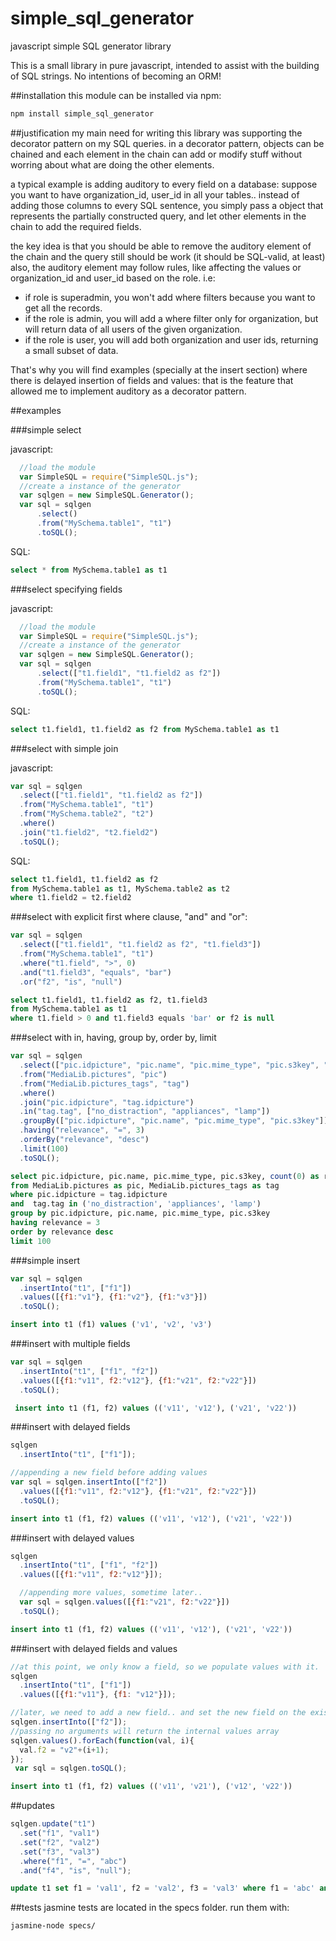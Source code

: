 # simple_sql_generator
javascript simple SQL generator library

This is a small library in pure javascript, intended to assist with the building of SQL strings. No intentions of becoming an ORM!

##installation
this module can be installed via npm: 

```bash
npm install simple_sql_generator
```

##justification
my main need for writing this library was supporting the decorator pattern on my SQL queries.
in a decorator pattern, objects can be chained and each element in the chain can add or modify stuff without worring about what are doing the other elements.

a typical example is adding auditory to every field on a database: 
suppose you want to have organization_id, user_id in all your tables.. instead of adding those columns to every SQL sentence, you simply pass a object that represents the partially constructed query, and let other elements in the chain to add the required fields.

the key idea is that you should be able to remove the auditory element of the chain and the query still should be work (it should be SQL-valid, at least) 
also, the auditory element may follow rules, like affecting the values or organization_id and user_id based on the role.
i.e: 
- if role is superadmin, you won't add where filters because you want to get all the records.
- if the role is admin, you will add a where filter only for organization, but will return data of all users of the given organization.
- if the role is user, you will add both organization and user ids, returning a small subset of data. 

That's why you will find examples (specially at the insert section) where there is delayed insertion of fields and values: that is the feature that allowed me to implement auditory as a decorator pattern.  

##examples

###simple select

javascript: 

```javascript
  //load the module
  var SimpleSQL = require("SimpleSQL.js");
  //create a instance of the generator
  var sqlgen = new SimpleSQL.Generator();
  var sql = sqlgen
      .select()
      .from("MySchema.table1", "t1")
      .toSQL();
```

SQL: 

```SQL
select * from MySchema.table1 as t1
```
###select specifying fields

javascript: 

```javascript
  //load the module
  var SimpleSQL = require("SimpleSQL.js");
  //create a instance of the generator
  var sqlgen = new SimpleSQL.Generator();
  var sql = sqlgen
      .select(["t1.field1", "t1.field2 as f2"])
      .from("MySchema.table1", "t1")
      .toSQL();
```

SQL: 

```SQL
select t1.field1, t1.field2 as f2 from MySchema.table1 as t1
```


###select with simple join

javascript: 

```javascript
var sql = sqlgen
  .select(["t1.field1", "t1.field2 as f2"])
  .from("MySchema.table1", "t1")
  .from("MySchema.table2", "t2")
  .where()
  .join("t1.field2", "t2.field2")
  .toSQL();
```

SQL: 

```SQL
select t1.field1, t1.field2 as f2 
from MySchema.table1 as t1, MySchema.table2 as t2 
where t1.field2 = t2.field2
```

###select with explicit first where clause, "and" and "or":

```javascript
var sql = sqlgen
  .select(["t1.field1", "t1.field2 as f2", "t1.field3"])
  .from("MySchema.table1", "t1")
  .where("t1.field", ">", 0)
  .and("t1.field3", "equals", "bar")
  .or("f2", "is", "null")
```

```SQL
select t1.field1, t1.field2 as f2, t1.field3 
from MySchema.table1 as t1
where t1.field > 0 and t1.field3 equals 'bar' or f2 is null
```
###select with in, having, group by, order by, limit

```javascript
var sql = sqlgen
  .select(["pic.idpicture", "pic.name", "pic.mime_type", "pic.s3key", "count(0) as relevance"])
  .from("MediaLib.pictures", "pic")
  .from("MediaLib.pictures_tags", "tag")
  .where()
  .join("pic.idpicture", "tag.idpicture")
  .in("tag.tag", ["no_distraction", "appliances", "lamp"])
  .groupBy(["pic.idpicture", "pic.name", "pic.mime_type", "pic.s3key"])
  .having("relevance", "=", 3)
  .orderBy("relevance", "desc")
  .limit(100)
  .toSQL();
```

```SQL
select pic.idpicture, pic.name, pic.mime_type, pic.s3key, count(0) as relevance 
from MediaLib.pictures as pic, MediaLib.pictures_tags as tag  
where pic.idpicture = tag.idpicture 
and  tag.tag in ('no_distraction', 'appliances', 'lamp') 
group by pic.idpicture, pic.name, pic.mime_type, pic.s3key 
having relevance = 3 
order by relevance desc 
limit 100
```
###simple insert

```javascript
var sql = sqlgen
  .insertInto("t1", ["f1"])
  .values([{f1:"v1"}, {f1:"v2"}, {f1:"v3"}])
  .toSQL();
```

```SQL
insert into t1 (f1) values ('v1', 'v2', 'v3')
```

###insert with multiple fields

```javascript
var sql = sqlgen
  .insertInto("t1", ["f1", "f2"])
  .values([{f1:"v11", f2:"v12"}, {f1:"v21", f2:"v22"}])
  .toSQL();
```

```SQL
 insert into t1 (f1, f2) values (('v11', 'v12'), ('v21', 'v22'))
```
###insert with delayed fields

```javascript
sqlgen
  .insertInto("t1", ["f1"]);

//appending a new field before adding values
var sql = sqlgen.insertInto(["f2"])
  .values([{f1:"v11", f2:"v12"}, {f1:"v21", f2:"v22"}])
  .toSQL();
```

```SQL
insert into t1 (f1, f2) values (('v11', 'v12'), ('v21', 'v22'))
```
###insert with delayed values

```javascript
sqlgen
  .insertInto("t1", ["f1", "f2"])
  .values([{f1:"v11", f2:"v12"}]);

  //appending more values, sometime later.. 
  var sql = sqlgen.values([{f1:"v21", f2:"v22"}])
  .toSQL();
```

```SQL
insert into t1 (f1, f2) values (('v11', 'v12'), ('v21', 'v22'))
```

###insert with delayed fields and values

```javascript
//at this point, we only know a field, so we populate values with it.
sqlgen
  .insertInto("t1", ["f1"])
  .values([{f1:"v11"}, {f1: "v12"}]);

//later, we need to add a new field.. and set the new field on the existing values
sqlgen.insertInto(["f2"]);
//passing no arguments will return the internal values array
sqlgen.values().forEach(function(val, i){
  val.f2 = "v2"+(i+1);
});
 var sql = sqlgen.toSQL();
```

```SQL
insert into t1 (f1, f2) values (('v11', 'v21'), ('v12', 'v22'))
```
##updates

```javascript
sqlgen.update("t1")
  .set("f1", "val1") 
  .set("f2", "val2") 
  .set("f3", "val3")
  .where("f1", "=", "abc")
  .and("f4", "is", "null");
```

```SQL
update t1 set f1 = 'val1', f2 = 'val2', f3 = 'val3' where f1 = 'abc' and f4 is null
```


##tests
jasmine tests are located in the specs folder. 
run them with: 
```bash
jasmine-node specs/
```

